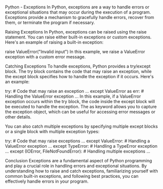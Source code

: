 Python - Exceptions
In Python, exceptions are a way to handle errors or exceptional situations that may occur during the execution of a program. Exceptions provide a mechanism to gracefully handle errors, recover from them, or terminate the program if necessary.

Raising Exceptions
In Python, exceptions can be raised using the raise statement. You can raise either built-in exceptions or custom exceptions. Here's an example of raising a built-in exception:

raise ValueError("Invalid input")
In this example, we raise a ValueError exception with a custom error message.

Catching Exceptions
To handle exceptions, Python provides a try/except block. The try block contains the code that may raise an exception, while the except block specifies how to handle the exception if it occurs. Here's an example:

try:
    # Code that may raise an exception
    ...
except ValueError as err:
    # Handling the ValueError exception
    ...
In this example, if a ValueError exception occurs within the try block, the code inside the except block will be executed to handle the exception. The as keyword allows you to capture the exception object, which can be useful for accessing error messages or other details.

You can also catch multiple exceptions by specifying multiple except blocks or a single block with multiple exception types:

try:
    # Code that may raise exceptions
    ...
except ValueError:
    # Handling a ValueError exception
    ...
except TypeError:
    # Handling a TypeError exception
    ...
except (IOError, FileNotFoundError):
    # Handling multiple exceptions
    ...

Conclusion
Exceptions are a fundamental aspect of Python programming and play a crucial role in handling errors and exceptional situations. By understanding how to raise and catch exceptions, familiarizing yourself with common built-in exceptions, and following best practices, you can effectively handle errors in your program.
